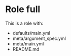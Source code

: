 # Role full

This is a role with:

- defaults/main.yml
- meta/argument_spec.yml
- meta/main.yml
- README.md
